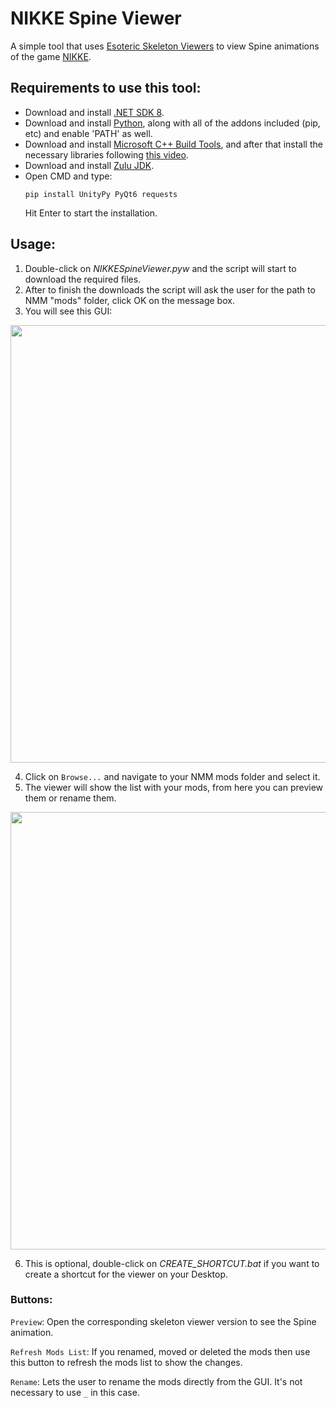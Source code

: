 # NIKKE Spine Viewer
A simple tool that uses [Esoteric Skeleton Viewers](https://en.esotericsoftware.com/spine-skeleton-viewer) to view Spine animations of the game [NIKKE](https://nikke-en.com/).



## Requirements to use this tool:

  - Download and install [.NET SDK 8](https://dotnet.microsoft.com/en-us/download/dotnet/thank-you/sdk-8.0.404-windows-x64-installer).
  - Download and install [Python](https://www.python.org/downloads/), along with all of the addons included (pip, etc) and enable 'PATH' as well.
  - Download and install [Microsoft C++ Build Tools](https://aka.ms/vs/17/release/vs_BuildTools.exe), and after that install the necessary libraries following [this video](https://files.catbox.moe/vqsuix.mp4).
  - Download and install [Zulu JDK](https://cdn.azul.com/zulu/bin/zulu21.40.17-ca-jdk21.0.6-win_x64.msi).
  - Open CMD and type:
    ```
    pip install UnityPy PyQt6 requests
    ```
    Hit Enter to start the installation.
  
  



## Usage:

1. Double-click on _NIKKESpineViewer.pyw_ and the script will start to download the required files.
2. After to finish the downloads the script will ask the user for the path to NMM "mods" folder, click OK on the message box.
3. You will see this GUI:


<img src="https://files.catbox.moe/i42ie6.png" width="700"/>


4. Click on `Browse...` and navigate to your NMM mods folder and select it.
5. The viewer will show the list with your mods, from here you can preview them or rename them.


<img src="https://files.catbox.moe/cg4fpd.png" width="700"/>


6. This is optional, double-click on _CREATE_SHORTCUT.bat_ if you want to create a shortcut for the viewer on your Desktop.

### Buttons:

`Preview`: Open the corresponding skeleton viewer version to see the Spine animation.

`Refresh Mods List`: If you renamed, moved or deleted the mods then use this button to refresh the mods list to show the changes.

`Rename`: Lets the user to rename the mods directly from the GUI. It's not necessary to use `_` in this case.


